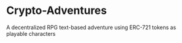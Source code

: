 # Crypto-Adventures
A decentralized RPG text-based adventure using ERC-721 tokens as playable characters

